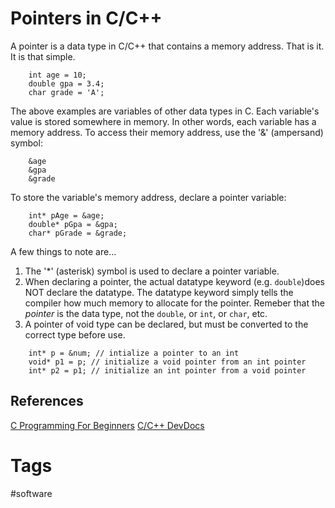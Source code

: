 # Pointers in C/C++ 

A pointer is a data type in C/C++ that contains a memory address. That is it. It is that simple. 
```
	int age = 10;
	double gpa = 3.4;
	char grade = 'A';
```
The above examples are variables of other data types in C. Each variable's value is stored somewhere in memory. In other words, each variable has a memory address. To access their memory address, use the '&' (ampersand) symbol:
```
	&age
	&gpa
	&grade
```
To store the variable's memory address, declare a pointer variable:
```
	int* pAge = &age;
	double* pGpa = &gpa;
	char* pGrade = &grade;
```
A few things to note are...
1. The '\*' (asterisk) symbol is used to declare a pointer variable.
2. When declaring a pointer, the actual datatype keyword (e.g. `double`)does NOT declare the datatype. The datatype keyword simply tells the compiler how much memory to allocate for the pointer. Remeber that the *pointer* is the data type, not the `double`, or `int`, or `char`, etc.  
3. A pointer of void type can be declared, but must be converted to the correct type before use.
```
	int* p = &num; // intialize a pointer to an int
	void* p1 = p; // initialize a void pointer from an int pointer
	int* p2 = p1; // initialize an int pointer from a void pointer
```
## References
[C Programming For Beginners](https://www.youtube.com/watch?v=KJgsSFOSQv0)
[C/C++ DevDocs](https://devdocs.io/c/language/pointer)

# Tags
#software

